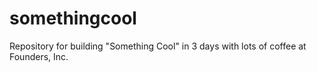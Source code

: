 # somethingcool
Repository for building "Something Cool" in 3 days with lots of coffee at Founders, Inc.
